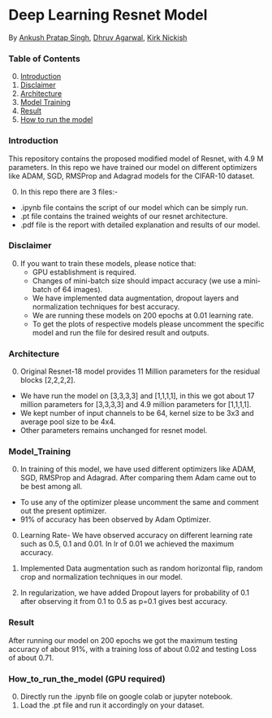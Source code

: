 # Deep Learning Resnet Model

By [Ankush Pratap Singh](), [Dhruv Agarwal](), [Kirk Nickish]()

### Table of Contents
0. [Introduction](#introduction)
0. [Disclaimer](#disclaimer)
0. [Architecture](#Architecture)
0. [Model Training](#ModelTraining)
0. [Result](#Result)
0. [How to run the model](#How_to_run_the_model)


### Introduction

This repository contains the proposed modified model of Resnet, with 4.9 M parameters. In this repo we have trained our model on different optimizers like  ADAM, SGD, RMSProp and Adagrad models for the CIFAR-10 dataset.

0. In this repo there are 3 files:- 
 - .ipynb file contains the script of our model which can be simply run.
 - .pt file contains the trained weights of our resnet architecture.
 - .pdf file is the report with detailed explanation and results of our model. 

### Disclaimer 

0. If you want to train these models, please notice that:
	- GPU establishment is required. 
	- Changes of mini-batch size should impact accuracy (we use a mini-batch of 64 images).
	- We have implemented data augmentation, dropout layers and normalization techniques for best accuracy. 
    - We are running these models on 200 epochs at 0.01 learning rate. 
    - To get the plots of respective models please uncomment the specific model and run the file for desired result and outputs.

### Architecture 

0. Original Resnet-18 model provides 11 Million parameters for the residual blocks [2,2,2,2].

 - We have run the model on [3,3,3,3] and [1,1,1,1], in this we got about 17 million parameters for [3,3,3,3] and 4.9 million parameters for [1,1,1,1]. 
 - We kept number of input channels to be 64, kernel size to be 3x3 and average pool size to be 4x4. 
 - Other parameters remains unchanged for resnet model. 


### Model_Training

0. In training of this model, we have used different optimizers like ADAM, SGD, RMSProp and Adagrad. After comparing them Adam came out to be best among all. 
 - To use any of the optimizer please uncomment the same and comment out the present optimizer. 
 - 91% of accuracy has been observed by Adam Optimizer. 

0. Learning Rate- We have observed accuracy on different learning rate such as 0.5, 0.1  and 0.01. In lr of 0.01 we achieved the maximum accuracy.

0. Implemented Data augmentation such as random horizontal flip, random crop and normalization techniques in our model.

0. In regularization, we have added Dropout layers for probability of 0.1 after observing it from 0.1 to 0.5 as p=0.1 gives best accuracy.



### Result

After running our model on 200 epochs we got the maximum testing accuracy of about 91%, with a training loss of about 0.02 and testing Loss of about 0.71. 


### How_to_run_the_model (GPU required)

0. Directly run the .ipynb file on google colab or jupyter notebook.
0. Load the .pt file and run it accordingly on your dataset. 


